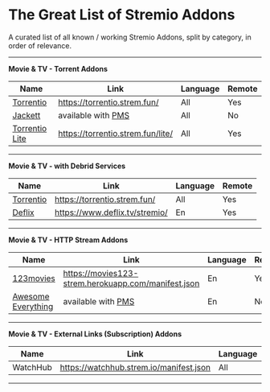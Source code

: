 # The Great List of Stremio Addons

A curated list of all known / working Stremio Addons, split by category, in order of relevance.

---

**Movie & TV - Torrent Addons**

| Name  | Link | Language | Remote |
| ------------- | ------------- | ------------- | ------------- |
| [Torrentio](https://www.reddit.com/r/StremioAddons/comments/fkolp1/remote_addon_torrentio_for_stremio_must_read/) | https://torrentio.strem.fun/ | All | Yes |
| [Jackett](https://www.reddit.com/r/StremioAddons/comments/ahble7/local_addon_jackett_for_stremio/) | available with [PMS](/PimpMyStremio.md) | All | No |
| [Torrentio Lite](https://www.reddit.com/r/StremioAddons/comments/m02658/remote_addon_torrentio_lite_for_stremio/) | https://torrentio.strem.fun/lite/ | All | Yes |

---

**Movie & TV - with Debrid Services**

| Name  | Link | Language | Remote |
| ------------- | ------------- | ------------- | ------------- |
| [Torrentio](https://www.reddit.com/r/StremioAddons/comments/fkolp1/remote_addon_torrentio_for_stremio_must_read/) | https://torrentio.strem.fun/ | All | Yes |
| [Deflix](https://www.reddit.com/r/StremioAddons/comments/fl8xc5/remote_addon_debrid_flicks_for_stremio_real_debrid/) | https://www.deflix.tv/stremio/ | En | Yes |

---

**Movie & TV - HTTP Stream Addons**

| Name  | Link | Language | Remote |
| ------------- | ------------- | ------------- | ------------- |
| [123movies](https://www.reddit.com/r/StremioAddons/comments/lppoxz/remote_addon_123movies_for_stremio/) | https://movies123-strem.herokuapp.com/manifest.json | En | Yes |
| [Awesome Everything](https://www.reddit.com/r/StremioAddons/comments/fl8xc5/remote_addon_debrid_flicks_for_stremio_real_debrid/) | available with [PMS](/PimpMyStremio.md) | En | No |

---

**Movie & TV - External Links (Subscription) Addons**

| Name  | Link | Language | Remote |
| ------------- | ------------- | ------------- | ------------- |
| WatchHub | https://watchhub.strem.io/manifest.json | All | Yes |

---
